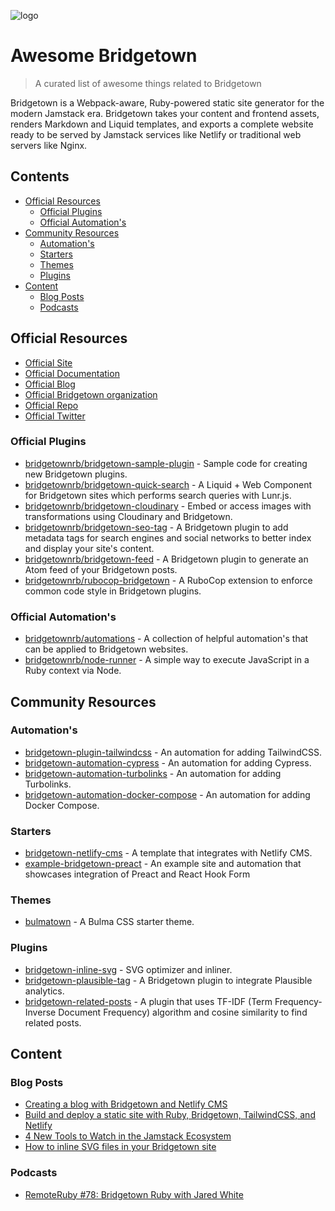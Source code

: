 ![logo](/assets/logo.png)

<!-- omit in toc -->

# Awesome Bridgetown

> A curated list of awesome things related to Bridgetown

Bridgetown is a Webpack-aware, Ruby-powered static site generator for the modern Jamstack era. Bridgetown takes your content and frontend assets, renders Markdown and Liquid templates, and exports a complete website ready to be served by Jamstack services like Netlify or traditional web servers like Nginx.

<!-- omit in toc -->

## Contents

- [Official Resources](#official-resources)
  - [Official Plugins](#official-plugins)
  - [Official Automation's](#official-automations)
- [Community Resources](#community-resources)
  - [Automation's](#automations)
  - [Starters](#starters)
  - [Themes](#themes)
  - [Plugins](#plugins)
- [Content](#content)
  - [Blog Posts](#blog-posts)
  - [Podcasts](#podcasts)

## Official Resources

- [Official Site](https://www.bridgetownrb.com)
- [Official Documentation](https://www.bridgetownrb.com/docs/)
- [Official Blog](https://www.bridgetownrb.com/blog/)
- [Official Bridgetown organization](https://github.com/bridgetownrb)
- [Official Repo](https://github.com/bridgetownrb/bridgetown)
- [Official Twitter](https://twitter.com/bridgetownrb)

### Official Plugins

- [bridgetownrb/bridgetown-sample-plugin](https://github.com/bridgetownrb/bridgetown-sample-plugin) - Sample code for creating new Bridgetown plugins.
- [bridgetownrb/bridgetown-quick-search](https://github.com/bridgetownrb/bridgetown-quick-search) - A Liquid + Web Component for Bridgetown sites which performs search queries with Lunr.js.
- [bridgetownrb/bridgetown-cloudinary](https://github.com/bridgetownrb/bridgetown-cloudinary) - Embed or access images with transformations using Cloudinary and Bridgetown.
- [bridgetownrb/bridgetown-seo-tag](https://github.com/bridgetownrb/bridgetown-seo-tag) - A Bridgetown plugin to add metadata tags for search engines and social networks to better index and display your site's content.
- [bridgetownrb/bridgetown-feed](https://github.com/bridgetownrb/bridgetown-feed) - A Bridgetown plugin to generate an Atom feed of your Bridgetown posts.
- [bridgetownrb/rubocop-bridgetown](https://github.com/bridgetownrb/rubocop-bridgetown) - A RuboCop extension to enforce common code style in Bridgetown plugins.

### Official Automation's

- [bridgetownrb/automations](https://github.com/bridgetownrb/automations) - A collection of helpful automation's that can be applied to Bridgetown websites.
- [bridgetownrb/node-runner](https://github.com/bridgetownrb/node-runner) - A simple way to execute JavaScript in a Ruby context via Node.

## Community Resources

### Automation's

- [bridgetown-plugin-tailwindcss](https://github.com/ParamagicDev/bridgetown-plugin-tailwindcss) - An automation for adding TailwindCSS.
- [bridgetown-automation-cypress](https://github.com/ParamagicDev/bridgetown-automation-cypress) - An automation for adding Cypress.
- [bridgetown-automation-turbolinks](https://github.com/ParamagicDev/bridgetown-automation-turbolinks) - An automation for adding Turbolinks.
- [bridgetown-automation-docker-compose](https://github.com/ParamagicDev/bridgetown-automation-docker-compose) - An automation for adding Docker Compose.

### Starters

- [bridgetown-netlify-cms](https://github.com/andrewmcodes/bridgetown-netlify-cms-starter) - A template that integrates with Netlify CMS.
- [example-bridgetown-preact](https://github.com/jaredcwhite/example-bridgetown-preact) - An example site and automation that showcases integration of Preact and React Hook Form

### Themes

- [bulmatown](https://github.com/whitefusionhq/bulmatown) - A Bulma CSS starter theme.

### Plugins

- [bridgetown-inline-svg](https://github.com/andrewmcodes/bridgetown-inline-svg) - SVG optimizer and inliner.
- [bridgetown-plausible-tag](https://github.com/andrewmcodes/bridgetown-plausible-tag) - A Bridgetown plugin to integrate Plausible analytics.
- [bridgetown-related-posts](https://github.com/mpclarkson/bridgetown-related-posts) - A plugin that uses TF-IDF (Term Frequency-Inverse Document Frequency) algorithm and cosine similarity to find related posts.

## Content

### Blog Posts

- [Creating a blog with Bridgetown and Netlify CMS](https://dev.to/andrewmcodes/creating-a-blog-with-bridgetown-and-netlify-cms-1d1a)
- [Build and deploy a static site with Ruby, Bridgetown, TailwindCSS, and Netlify](https://dev.to/andrewmcodes/build-and-deploy-a-static-site-with-ruby-bridgetown-tailwindcss-and-netlify-3934)
- [4 New Tools to Watch in the Jamstack Ecosystem](https://dev.to/stackbit/4-new-tools-to-watch-in-the-jamstack-ecosystem-1335)
- [How to inline SVG files in your Bridgetown site](https://dev.to/andrewmcodes/how-to-inline-svg-files-in-your-bridgetown-site-45ag)

### Podcasts

- [RemoteRuby #78: Bridgetown Ruby with Jared White](https://remoteruby.transistor.fm/78)
